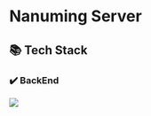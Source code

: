 # Nanuming Server

## 📚 Tech Stack

### ✔️ BackEnd

<img src="https://img.shields.io/badge/java 17-007396?style=for-the-badge&logo=openjdk&logoColor=white">